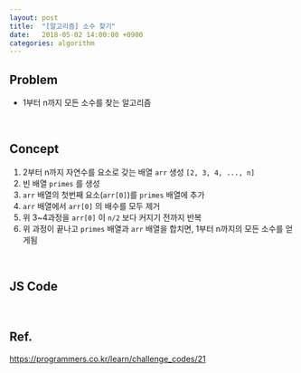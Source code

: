 ```yaml
---
layout: post
title:  "[알고리즘] 소수 찾기"
date:   2018-05-02 14:00:00 +0900
categories: algorithm
---
```

Problem
---
* 1부터 n까지 모든 소수를 찾는 알고리즘


<br/>

Concept
---
1. 2부터 n까지 자연수를 요소로 갖는 배열 `arr` 생성 `[2, 3, 4, ..., n]`
1. 빈 배열 `primes` 를 생성
1. `arr` 배열의 첫번째 요소(`arr[0]`)를 `primes` 배열에 추가
1. `arr` 배열에서 `arr[0]` 의 배수를 모두 제거
1. 위 3~4과정을 `arr[0]` 이 `n/2` 보다 커지기 전까지 반복
1. 위 과정이 끝나고 `primes` 배열과 `arr` 배열을 합치면, 1부터 n까지의 모든 소수를 얻게됨


<br/>


JS Code
---
<script src="https://gist.github.com/min9nim/1818bf6fe935e99cb9677227a1e8919f.js"></script>

<br>

Ref.
---
<https://programmers.co.kr/learn/challenge_codes/21>





[1]: https://hackernoon.com/5-technology-trends-to-learn-in-2018-if-you-want-a-great-career-caf2e2318abb